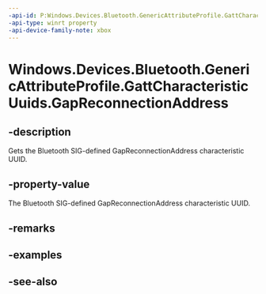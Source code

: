 ```yaml
---
-api-id: P:Windows.Devices.Bluetooth.GenericAttributeProfile.GattCharacteristicUuids.GapReconnectionAddress
-api-type: winrt property
-api-device-family-note: xbox
---
```


<!-- Property syntax
public System.Guid GapReconnectionAddress { get; }
-->

# Windows.Devices.Bluetooth.GenericAttributeProfile.GattCharacteristicUuids.GapReconnectionAddress

## -description
Gets the Bluetooth SIG-defined GapReconnectionAddress characteristic UUID.

## -property-value
The Bluetooth SIG-defined GapReconnectionAddress characteristic UUID.

## -remarks

## -examples

## -see-also

